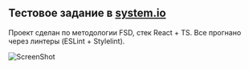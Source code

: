 ## Тестовое задание в [system.io](https://systeme.io/ru)

Проект сделан по методологии FSD, стек React + TS. Все прогнано через линтеры (ESLint + Stylelint).

![ScreenShot](https://i.ibb.co/dLVGNpw/image.jpg)

